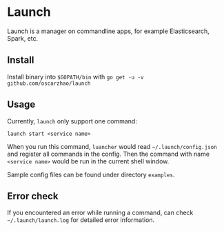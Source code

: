 # Launch

Launch is a manager on commandline apps, for example Elasticsearch, Spark, etc.

## Install

Install binary into `$GOPATH/bin` with `go get -u -v github.com/oscarzhao/launch`

## Usage

Currently, `launch` only support one command:

```launch start <service name>```

When you run this command, `luancher` would read `~/.launch/config.json` and register all commands in the config.  Then the command with name `<service name>` would be run in the current shell window.

Sample config files can be found under directory `examples`.

## Error check

If you encountered an error while running a command, can check `~/.launch/launch.log` for detailed error information.